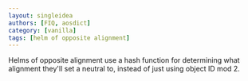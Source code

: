 ```yaml
---
layout: singleidea
authors: [FIQ, aosdict]
category: [vanilla]
tags: [helm of opposite alignment]
---
```

Helms of opposite alignment use a hash function for determining what alignment they'll set a neutral to, instead of just using object ID mod 2.
